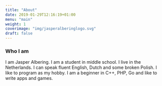 ```yaml
---
title: "About"
date: 2019-01-29T12:16:19+01:00
menu: "main"
weight: 1
coverimage: "img/jasperalberinglogo.svg"
draft: false
---
```

### Who I am

I am Jasper Albering. I am a student in middle school. I live in the Netherlands. I can speak fluent English, Dutch and some broken Polish. I like to program as my hobby. I am a beginner in C++, PHP, Go and like to write apps and games.
